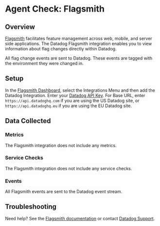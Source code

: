 # Agent Check: Flagsmith

## Overview

[Flagsmith][1] facilitates feature management across web, mobile, and server side applications. The Datadog Flagsmith integration enables you to view information about flag changes directly within Datadog.

All flag change events are sent to Datadog. These events are tagged with the environment they were changed in.

## Setup

In the [Flagsmith Dashboard](https://app.flagsmith.com/), select the Integrations Menu and then add the Datadog Integration. Enter your [Datadog API Key][2]. For Base URL, enter `https://api.datadoghq.com` if you are using the US Datadog site, or `https://api.datadoghq.eu` if you are using the EU Datadog site.

## Data Collected

### Metrics

The Flagsmith integration does not include any metrics.

### Service Checks

The Flagsmith integration does not include any service checks.

### Events

All Flagsmith events are sent to the Datadog event stream.

## Troubleshooting

Need help? See the [Flagsmith documentation][3] or contact [Datadog Support][4].

[1]: https://www.flagsmith.com/
[2]: https://app.datadoghq.com/organization-settings/api-keys
[3]: https://docs.flagsmith.com/integrations/datadog/
[4]: https://docs.datadoghq.com/help/
